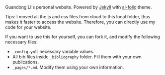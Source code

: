Guandong Li's personal website. Powered by <a href="http://jekyllrb.com/" target="_blank">Jekyll</a> with <a href="https://github.com/alshedivat/al-folio">al-folio</a> theme.

Tips: I moved all the js and css files from cloud to this local folder, thus makes it faster to access the website. Therefore, you can directly use my code for your website.

If you want to use this for yourself, you can fork it, and modify the following necessary files:
- `_config.yml`: necessary variable values.
- All bib files inside `_bibliography` folder. Fill them with your own publications.
- `_pages/*.md`. Modify them using your own information.
